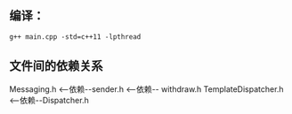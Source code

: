 ## 编译：
    g++ main.cpp -std=c++11 -lpthread

## 文件间的依赖关系
Messaging.h <--依赖--sender.h <--依赖-- withdraw.h
TemplateDispatcher.h <--依赖--Dispatcher.h

## 